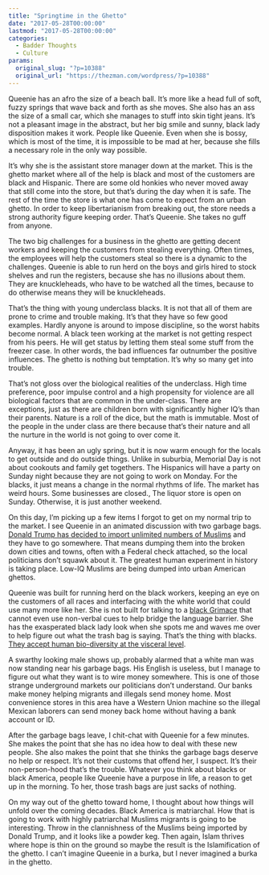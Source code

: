 ```yaml
---
title: "Springtime in the Ghetto"
date: "2017-05-28T00:00:00"
lastmod: "2017-05-28T00:00:00"
categories:
  - Badder Thoughts
  - Culture
params:
  original_slug: "?p=10388"
  original_url: "https://thezman.com/wordpress/?p=10388"
---
```


Queenie has an afro the size of a beach ball. It’s more like a head full
of soft, fuzzy springs that wave back and forth as she moves. She also
has an ass the size of a small car, which she manages to stuff into skin
tight jeans. It’s not a pleasant image in the abstract, but her big
smile and sunny, black lady disposition makes it work. People like
Queenie. Even when she is bossy, which is most of the time, it is
impossible to be mad at her, because she fills a necessary role in the
only way possible.

It’s why she is the assistant store manager down at the market. This is
the ghetto market where all of the help is black and most of the
customers are black and Hispanic. There are some old honkies who never
moved away that still come into the store, but that’s during the day
when it is safe. The rest of the time the store is what one has come to
expect from an urban ghetto. In order to keep libertarianism from
breaking out, the store needs a strong authority figure keeping order.
That’s Queenie. She takes no guff from anyone.

The two big challenges for a business in the ghetto are getting decent
workers and keeping the customers from stealing everything. Often times,
the employees will help the customers steal so there is a dynamic to the
challenges. Queenie is able to run herd on the boys and girls hired to
stock shelves and run the registers, because she has no illusions about
them. They are knuckleheads, who have to be watched all the times,
because to do otherwise means they will be knuckleheads.

That’s the thing with young underclass blacks. It is not that all of
them are prone to crime and trouble making. It’s that they have so few
good examples. Hardly anyone is around to impose discipline, so the
worst habits become normal. A black teen working at the market is not
getting respect from his peers. He will get status by letting them steal
some stuff from the freezer case. In other words, the bad influences far
outnumber the positive influences. The ghetto is nothing but temptation.
It’s why so many get into trouble.

That’s not gloss over the biological realities of the underclass.
High time preference, poor impulse control and a high propensity for
violence are all biological factors that are common in the under-class.
There are exceptions, just as there are children born with significantly
higher IQ’s than their parents. Nature is a roll of the dice, but the
math is immutable. Most of the people in the under class are there
because that’s their nature and all the nurture in the world is not
going to over come it.

Anyway, it has been an ugly spring, but it is now warm enough for the
locals to get outside and do outside things. Unlike in suburbia,
Memorial Day is not about cookouts and family get togethers. The
Hispanics will have a party on Sunday night because they are not going
to work on Monday. For the blacks, it just means a change in the normal
rhythms of life. The market has weird hours. Some businesses are
closed., The liquor store is open on Sunday. Otherwise, it is just
another weekend.

On this day, I’m picking up a few items I forgot to get on my normal
trip to the market. I see Queenie in an animated discussion with two
garbage bags. <a
href="http://www.washingtonexaminer.com/state-department-lifts-limit-on-refugees-entering-the-us/article/2624310"
rel="noopener noreferrer" target="_blank">Donald Trump has decided to
import unlimited numbers of Muslims</a> and they have to go somewhere.
That means dumping them into the broken down cities and towns, often
with a Federal check attached, so the local politicians don’t squawk
about it. The greatest human experiment in history is taking place.
Low-IQ Muslims are being dumped into urban American ghettos.

Queenie was built for running herd on the black workers, keeping an eye
on the customers of all races and interfacing with the white world that
could use many more like her. She is not built for talking to a
<a href="http://www.spirit-of-metal.com/cover.php?id_album=184954"
rel="noopener noreferrer" target="_blank">black Grimace</a> that cannot
even use non-verbal cues to help bridge the language barrier. She has
the exasperated black lady look when she spots me and waves me over to
help figure out what the trash bag is saying. That’s the thing with
blacks. <a
href="http://anepigone.blogspot.com/2017/05/blacks-more-likely-than-whites-to.html"
rel="noopener noreferrer" target="_blank">They accept human
bio-diversity at the visceral level</a>.

A swarthy looking male shows up, probably alarmed that a white man was
now standing near his garbage bags. His English is useless, but I manage
to figure out what they want is to wire money somewhere. This is one of
those strange underground markets our politicians don’t understand. Our
banks make money helping migrants and illegals send money home. Most
convenience stores in this area have a Western Union machine so the
illegal Mexican laborers can send money back home without having a bank
account or ID.

After the garbage bags leave, I chit-chat with Queenie for a few
minutes. She makes the point that she has no idea how to deal with these
new people. She also makes the point that she thinks the garbage bags
deserve no help or respect. It’s not their customs that offend her, I
suspect. It’s their non-person-hood that’s the trouble. Whatever you
think about blacks or black America, people like Queenie have a purpose
in life, a reason to get up in the morning. To her, those trash bags are
just sacks of nothing.

On my way out of the ghetto toward home, I thought about how things will
unfold over the coming decades. Black America is matriarchal. How that
is going to work with highly patriarchal Muslims migrants is going to be
interesting. Throw in the clannishness of the Muslims being imported by
Donald Trump, and it looks like a powder keg. Then again, Islam thrives
where hope is thin on the ground so maybe the result is the
Islamification of the ghetto. I can’t imagine Queenie in a burka, but I
never imagined a burka in the ghetto.
